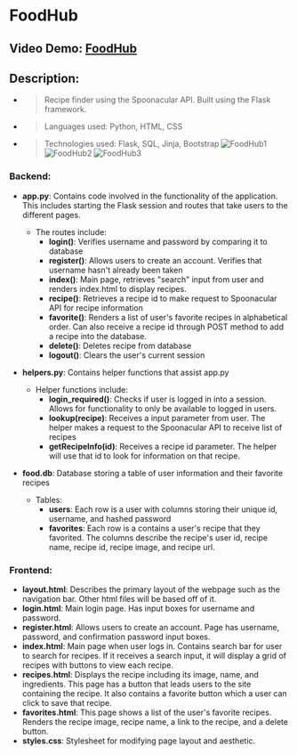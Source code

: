 # FoodHub
## Video Demo:  [FoodHub](https://youtu.be/5iFk4ohBJlU)
## Description:
- > Recipe finder using the Spoonacular API. Built using the Flask framework.

- > Languages used: Python, HTML, CSS

- > Technologies used: Flask, SQL, Jinja, Bootstrap
![FoodHub1](https://user-images.githubusercontent.com/98488999/205149688-93e04628-b128-491e-ae0f-ddff9ed4ead8.JPG)
![FoodHub2](https://user-images.githubusercontent.com/98488999/205149700-748e3c9f-11eb-4900-b0db-f71651a8083b.JPG)
![FoodHub3](https://user-images.githubusercontent.com/98488999/205149708-593a8118-31ef-4611-b59e-93da12ff3b73.JPG)

### Backend:
- **app.py**: Contains code involved in the functionality of the application. This includes starting the Flask session and routes that take users to the different pages.
    - The routes include:
        - **login()**: Verifies username and password by comparing it to database
        - **register()**: Allows users to create an account. Verifies that username hasn't already been taken
        - **index()**: Main page, retrieves "search" input from user and renders index.html to display recipes.
        - **recipe()**: Retrieves a recipe id to make request to Spoonacular API for recipe information
        - **favorite()**: Renders a list of user's favorite recipes in alphabetical order. Can also receive a recipe id through POST method to add a recipe into the database.
        - **delete()**: Deletes recipe from database
        - **logout()**: Clears the user's current session

- **helpers.py**: Contains helper functions that assist app.py
    - Helper functions include:
        - **login_required()**: Checks if user is logged in into a session. Allows for functionality to only be available to logged in users.
        - **lookup(recipe)**: Receives a input parameter from user. The helper makes a request to the Spoonacular API to receive list of recipes
        - **getRecipeInfo(id)**: Receives a recipe id parameter. The helper will use that id to look for information on that recipe.

- **food.db**: Database storing a table of user information and their favorite recipes
    - Tables:
        - **users**: Each row is a user with columns storing their unique id, username, and hashed password
        - **favorites**: Each row is a contains a user's recipe that they favorited. The columns describe the recipe's user id, recipe name, recipe id, recipe image, and recipe url.

### Frontend:
- **layout.html**: Describes the primary layout of the webpage such as the navigation bar. Other html files will be based off of it.
- **login.html**: Main login page. Has input boxes for username and password.
- **register.html**: Allows users to create an account. Page has username, password, and confirmation password input boxes.
- **index.html**: Main page when user logs in. Contains search bar for user to search for recipes. If it receives a search input, it will display a grid of recipes with buttons to view each recipe.
- **recipes.html**: Displays the recipe including its image, name, and ingredients. This page has a button that leads users to the site containing the recipe. It also contains a favorite button which a user can click to save that recipe.
- **favorites.html**: This page shows a list of the user's favorite recipes. Renders the recipe image, recipe name, a link to the recipe, and a delete button.
- **styles.css**: Stylesheet for modifying page layout and aesthetic.
